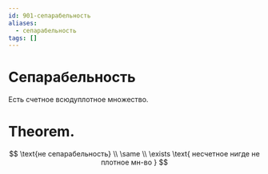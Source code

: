 ```yaml
---
id: 901-сепарабельность
aliases:
  - сепарабельность
tags: []
---
```


# Сепарабельность
Есть счетное всюдуплотное множество.

# Theorem.
$$
\text{не сепарабельность} \\
\same \\
\exists \text{ несчетное нигде не плотное мн-во }
$$
